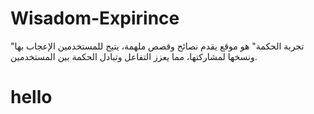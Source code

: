# Wisadom-Expirince
"تجربة الحكمة" هو موقع يقدم نصائح وقصص ملهمة، يتيح للمستخدمين الإعجاب بها ونسخها لمشاركتها، مما يعزز التفاعل وتبادل الحكمة بين المستخدمين.
<h1>
  hello
</h1>
